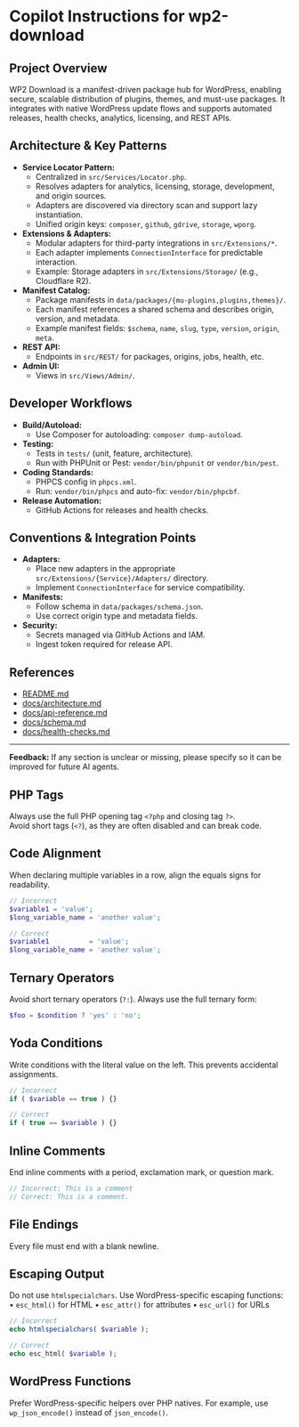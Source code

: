 # Copilot Instructions for wp2-download

## Project Overview
WP2 Download is a manifest-driven package hub for WordPress, enabling secure, scalable distribution of plugins, themes, and must-use packages. It integrates with native WordPress update flows and supports automated releases, health checks, analytics, licensing, and REST APIs.

## Architecture & Key Patterns
- **Service Locator Pattern:**
  - Centralized in `src/Services/Locator.php`.
  - Resolves adapters for analytics, licensing, storage, development, and origin sources.
  - Adapters are discovered via directory scan and support lazy instantiation.
  - Unified origin keys: `composer`, `github`, `gdrive`, `storage`, `wporg`.
- **Extensions & Adapters:**
  - Modular adapters for third-party integrations in `src/Extensions/*`.
  - Each adapter implements `ConnectionInterface` for predictable interaction.
  - Example: Storage adapters in `src/Extensions/Storage/` (e.g., Cloudflare R2).
- **Manifest Catalog:**
  - Package manifests in `data/packages/{mu-plugins,plugins,themes}/`.
  - Each manifest references a shared schema and describes origin, version, and metadata.
  - Example manifest fields: `$schema`, `name`, `slug`, `type`, `version`, `origin`, `meta`.
- **REST API:**
  - Endpoints in `src/REST/` for packages, origins, jobs, health, etc.
- **Admin UI:**
  - Views in `src/Views/Admin/`.

## Developer Workflows
- **Build/Autoload:**
  - Use Composer for autoloading: `composer dump-autoload`.
- **Testing:**
  - Tests in `tests/` (unit, feature, architecture).
  - Run with PHPUnit or Pest: `vendor/bin/phpunit` or `vendor/bin/pest`.
- **Coding Standards:**
  - PHPCS config in `phpcs.xml`.
  - Run: `vendor/bin/phpcs` and auto-fix: `vendor/bin/phpcbf`.
- **Release Automation:**
  - GitHub Actions for releases and health checks.

## Conventions & Integration Points
- **Adapters:**
  - Place new adapters in the appropriate `src/Extensions/{Service}/Adapters/` directory.
  - Implement `ConnectionInterface` for service compatibility.
- **Manifests:**
  - Follow schema in `data/packages/schema.json`.
  - Use correct origin type and metadata fields.
- **Security:**
  - Secrets managed via GitHub Actions and IAM.
  - Ingest token required for release API.

## References
- [README.md](../../README.md)
- [docs/architecture.md](../../docs/architecture.md)
- [docs/api-reference.md](../../docs/api-reference.md)
- [docs/schema.md](../../docs/schema.md)
- [docs/health-checks.md](../../docs/health-checks.md)

---
**Feedback:** If any section is unclear or missing, please specify so it can be improved for future AI agents.

## PHP Tags
Always use the full PHP opening tag `<?php` and closing tag `?>`.  
Avoid short tags (`<?`), as they are often disabled and can break code.

## Code Alignment
When declaring multiple variables in a row, align the equals signs for readability.

```php
// Incorrect
$variable1 = 'value';
$long_variable_name = 'another value';

// Correct
$variable1          = 'value';
$long_variable_name = 'another value';
```

## Ternary Operators
Avoid short ternary operators (`?:`).
Always use the full ternary form:

```php
$foo = $condition ? 'yes' : 'no';
```

## Yoda Conditions
Write conditions with the literal value on the left.
This prevents accidental assignments.

```php
// Incorrect
if ( $variable == true ) {}

// Correct
if ( true == $variable ) {}
```

## Inline Comments
End inline comments with a period, exclamation mark, or question mark.

```php
// Incorrect: This is a comment
// Correct: This is a comment.
```

## File Endings
Every file must end with a blank newline.

## Escaping Output
Do not use `htmlspecialchars`.
Use WordPress-specific escaping functions:
  • `esc_html()` for HTML
  • `esc_attr()` for attributes
  • `esc_url()` for URLs

```php
// Incorrect
echo htmlspecialchars( $variable );

// Correct
echo esc_html( $variable );
```

## WordPress Functions
Prefer WordPress-specific helpers over PHP natives.
For example, use `wp_json_encode()` instead of `json_encode()`.
